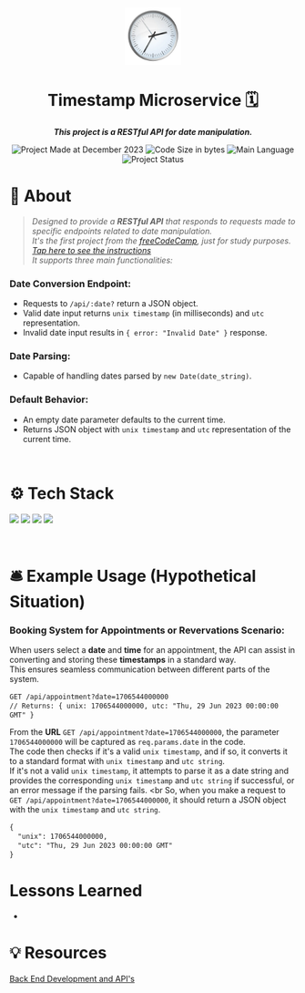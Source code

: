 <p align="center">
<img src="clock.png" alt="Clock" width="20%"/>
</p>

<h1 align="center">
    Timestamp Microservice 🗓️
</h1>

<p align="center">
   <b><i>This project is a RESTful API for date manipulation.</i></b><br>
</p>

<p align="center">
        <img alt="Project Made at December 2023" src="https://img.shields.io/badge/month%20of%20creation-december%2F2023-6272a4">
        <img alt="Code Size in bytes" src="https://img.shields.io/github/languages/code-size/kellymoreira/Timestamp-Microservice?color=6272a4" />
	<img alt="Main Language" src="https://img.shields.io/github/languages/top/kellymoreira/Timestamp-Microservice?color=6272a4"/>
        <img alt="Project Status" src="https://img.shields.io/badge/status-completed-6272a4">
</p>

# 📜 About
>*Designed to provide a **RESTful API** that responds to requests made to specific endpoints related to date manipulation. <br>
>It's the first project from the [freeCodeCamp](https://www.freecodecamp.org/learn/projects), just for study purposes. <br>
[Tap here to see the instructions](https://www.freecodecamp.org/learn/apis-and-microservices/apis-and-microservices-projects/timestamp-microservice) <br> 
>It supports three main functionalities:* <br>

### Date Conversion Endpoint:
 - Requests to `/api/:date?` return a JSON object. <br>
 - Valid date input returns `unix timestamp` (in milliseconds) and `utc` representation. <br>
 - Invalid date input results in `{ error: "Invalid Date" }` response. <br>

### Date Parsing:
 - Capable of handling dates parsed by `new Date(date_string)`. <br>

### Default Behavior:
 - An empty date parameter defaults to the current time.
 - Returns JSON object with `unix timestamp` and `utc` representation of the current time.

<br>

# ⚙️ Tech Stack
<img src="https://img.shields.io/badge/Node.js-339933?style=for-the-badge&logo=nodedotjs&logoColor=white"/> <img src="https://img.shields.io/badge/Express.js-000000?style=for-the-badge&logo=express&logoColor=white" /> <img src="https://img.shields.io/badge/CSS3-1572B6?style=for-the-badge&logo=css3&logoColor=white"/> <img src="https://img.shields.io/badge/HTML5-E34F26?style=for-the-badge&logo=html5&logoColor=white"/>

<br>

# 🛎️ Example Usage (Hypothetical Situation)
### Booking System for Appointments or Revervations Scenario: 
When users select a **date** and **time** for an appointment, the API can assist in converting and storing these **timestamps** in a standard way. <br>
This ensures seamless communication between different parts of the system.
```
GET /api/appointment?date=1706544000000
// Returns: { unix: 1706544000000, utc: "Thu, 29 Jun 2023 00:00:00 GMT" }
```
From the **URL** `GET /api/appointment?date=1706544000000`, the parameter `1706544000000` will be captured as `req.params.date` in the code. <br> 
The code then checks if it's a valid `unix timestamp`, and if so, it converts it to a standard format with `unix timestamp` and `utc string`. <br>
If it's not a valid `unix timestamp`, it attempts to parse it as a date string and provides the corresponding `unix timestamp` and `utc string` if successful, or an error message if the parsing fails.
<br
So, when you make a request to `GET /api/appointment?date=1706544000000`, it should return a JSON object with the `unix timestamp` and `utc string`.

```
{
  "unix": 1706544000000,
  "utc": "Thu, 29 Jun 2023 00:00:00 GMT"
}
```

# Lessons Learned
-

# 💡 Resources

[Back End Development and API's](https://www.freecodecamp.org/learn/back-end-development-and-apis/)


